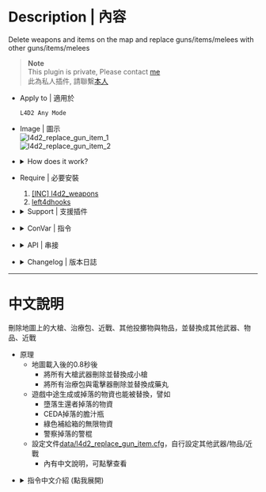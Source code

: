 # Description | 內容
Delete weapons and items on the map and replace guns/items/melees with other guns/items/melees

> __Note__ <br/>
This plugin is private, Please contact [me](https://github.com/fbef0102/Game-Private_Plugin#私人插件列表-private-plugins-list)<br/>
此為私人插件, 請聯繫[本人](https://github.com/fbef0102/Game-Private_Plugin#私人插件列表-private-plugins-list)

* Apply to | 適用於
	```
	L4D2 Any Mode
	```

* Image | 圖示
<br/>![l4d2_replace_gun_item_1](image/l4d2_replace_gun_item_1.jpg)
<br/>![l4d2_replace_gun_item_2](image/l4d2_replace_gun_item_2.jpg)

* <details><summary>How does it work?</summary>

	* Detect all weapons/items/melees and replace with other guns/items/melees on round start 0.8 sec later
	* Replace the weapon if the weapon is late spawn during the game. For example:
		* Bile jar, nightstick from uncommon infected
		* Items from Foot Locker
	* Modify [data/l4d2_replace_gun_item.cfg](data/l4d2_replace_gun_item.cfg)
		* Replace big guns with other guns
		* Replace items with other items
		* Replace melees with other guns
</details>

* Require | 必要安裝
	1. [[INC] l4d2_weapons](/L4D_插件/Require_檔案/scripting/include/l4d2_weapons.inc)
	2. [left4dhooks](https://forums.alliedmods.net/showthread.php?t=321696)

* <details><summary>Support | 支援插件</summary>

	1. [ItemTracking](/L4D_插件/Items_物品/ItemTracking): Control weapons and items limit on map
		* 控制地圖上的武器、物品的數量與限制
</details>

* <details><summary>ConVar | 指令</summary>

	* cfg/sourcemod/l4d2_replace_gun_item.cfg
		```php
		// 0=Plugin off, 1=Plugin on.
		l4d2_replace_gun_item_enable "1"

		// If 1, Replace the weapon if the weapon is late spawn during the game. Ex: Foot Locker, fallen survivor... (0=Don't replace)
		l4d2_replace_gun_item_late_spawn "0"

		// If 1, Replace the weapon & item if survivor carries them. (0=Don't replace)
		l4d2_replace_gun_item_player_in_use "0"

		// If 1, Replace the weapon & item if dropped from survivor. Ex: Survivor death, take new weapon... (0=Don't replace)
		l4d2_replace_gun_item_player_drop "0"

		// Replace the primary weapon
		l4d2_replace_gun_item_primary "1"

		// Replace the secondary weapon. (Not including melee)
		l4d2_replace_gun_item_secondary "1"

		// Replace the throwable weapon.
		l4d2_replace_gun_item_throwable "1"

		// Replace the heavy health item (slot 4 weapon).
		l4d2_replace_gun_item_heavy_health "1"

		// Replace the light health item (slot 5 weapon).
		l4d2_replace_gun_item_light_health "1"

		// Replace the Special Items.
		l4d2_replace_gun_item_special "1"

		// If 1, Replace the Melee weapons.
		l4d2_replace_gun_item_melee "1"

		```
</details>

* <details><summary>API | 串接</summary>

	* [l4d2_replace_gun_item.inc](scripting\include\l4d2_replace_gun_item.inc)
		```php
		library name: l4d2_replace_gun_item
		```
</details>

* <details><summary>Changelog | 版本日誌</summary>
	
	* v1.6 (2025-3-31)
	* v1.5 (2025-3-21)
		* Fixed not replace prop items (cola, gnome...)
		* Need to update l4d2_weapons.inc and recompile
		* Require left4dhooks

	* v1.4 (2025-3-4)
		* Replace the weapon & item if dropped from survivor
		* Update cvars
		
	* v1.3 (2024-11-9)
		* Update cvars

	* v1.2 (2024-9-7)
		* Replace melee weapons with other weapons/items or replace other weapons/items with melee weapons 
		* Updata data file
		* Update cvar

	* v1.1 (2023-7-1)
	    * Fixed scavenge gascan removed

	* v1.0 (2023-5-3)
	    * Initial Release
</details>

- - - -
# 中文說明
刪除地圖上的大槍、治療包、近戰、其他投擲物與物品，並替換成其他武器、物品、近戰

* 原理
	* 地圖載入後的0.8秒後
		* 將所有大槍武器刪除並替換成小槍
		* 將所有治療包與電擊器刪除並替換成藥丸
	* 遊戲中途生成或掉落的物資也能被替換，譬如
		* 墮落生還者掉落的物資
		* CEDA掉落的膽汁瓶
		* 綠色補給箱的無限物資
		* 警察掉落的警棍
	* 設定文件[data/l4d2_replace_gun_item.cfg](data/l4d2_replace_gun_item.cfg)，自行設定其他武器/物品/近戰
		* 內有中文說明，可點擊查看
</details>

* <details><summary>指令中文介紹 (點我展開)</summary>

	* cfg/sourcemod/l4d2_replace_gun_item.cfg
		```php
		// 0=關閉插件, 1=啟動插件
		l4d2_replace_gun_item_enable "1"

		// 1=替換遊戲中途生成或掉落的物資 (譬如管理員生成物品、墮落生還者掉落的物資、CEDA掉落的膽汁瓶、綠色補給箱的無限物資).
		// 0=不替換
		l4d2_replace_gun_item_late_spawn "0"

		// 1=替換倖存者手上的武器與物資
		// 0=不替換
		l4d2_replace_gun_item_player_in_use "0"

		// 1=替換從倖存者身上掉落的武器與物資 (譬如玩家死亡、撿起新武器)
		// 0=不替換
		l4d2_replace_gun_item_player_drop "0"

		// 為1時，偵測主武器的槍械並取代
		l4d2_replace_gun_item_primary "1"

		// 為1時，偵測副武器的槍械並取代 (不包含近戰武器)
		l4d2_replace_gun_item_secondary "1"

		// 為1時，偵測投擲物品並取代
		l4d2_replace_gun_item_throwable "1"

		// 為1時，偵測slot 4物品並取代 (醫療包、電擊器、高爆彈包、燃燒彈包).
		l4d2_replace_gun_item_heavy_health "1"

		// 為1時，偵測slot 5物品並取代 (藥丸、腎上腺素).
		l4d2_replace_gun_item_light_health "1"

		// 為1時，偵測特殊物品並取代 (雷射裝置、子彈堆、瓦斯桶、氧氣罐、汽油桶、煙火盒、精靈小矮人、可樂瓶)
		l4d2_replace_gun_item_special "1"

		// 為1時，偵測近戰武器並取代 (支援三方圖近戰)
		l4d2_replace_gun_item_melee "1"
		```
</details>